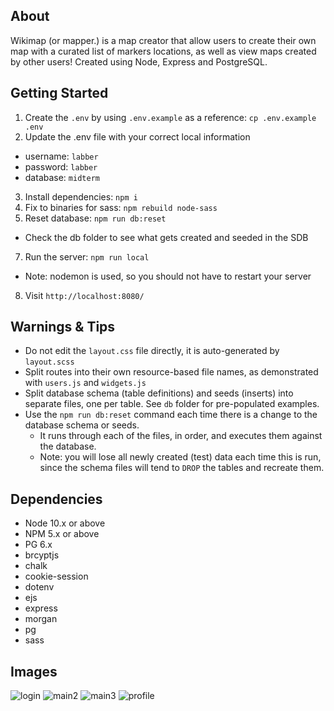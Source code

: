 ## About
Wikimap (or mapper.) is a map creator that allow users to create their own map with a curated list of markers locations, as well as view maps created by other users! Created using Node, Express and PostgreSQL. 

## Getting Started

1. Create the `.env` by using `.env.example` as a reference: `cp .env.example .env`
2. Update the .env file with your correct local information 
  - username: `labber` 
  - password: `labber` 
  - database: `midterm`
3. Install dependencies: `npm i`
4. Fix to binaries for sass: `npm rebuild node-sass`
5. Reset database: `npm run db:reset`
  - Check the db folder to see what gets created and seeded in the SDB
7. Run the server: `npm run local`
  - Note: nodemon is used, so you should not have to restart your server
8. Visit `http://localhost:8080/`

## Warnings & Tips

- Do not edit the `layout.css` file directly, it is auto-generated by `layout.scss`
- Split routes into their own resource-based file names, as demonstrated with `users.js` and `widgets.js`
- Split database schema (table definitions) and seeds (inserts) into separate files, one per table. See `db` folder for pre-populated examples. 
- Use the `npm run db:reset` command each time there is a change to the database schema or seeds. 
  - It runs through each of the files, in order, and executes them against the database. 
  - Note: you will lose all newly created (test) data each time this is run, since the schema files will tend to `DROP` the tables and recreate them.

## Dependencies

- Node 10.x or above
- NPM 5.x or above
- PG 6.x
- brcyptjs
- chalk
- cookie-session
- dotenv
- ejs
- express
- morgan
- pg
- sass

## Images

![login](https://github.com/minhvo1/wikimap/blob/master/docs/login.png?raw=true)
![main2](https://github.com/minhvo1/wikimap/blob/master/docs/main2.png)
![main3](https://github.com/minhvo1/wikimap/blob/master/docs/main3.png)
![profile](https://github.com/minhvo1/wikimap/blob/master/docs/profile.png?raw=true)



